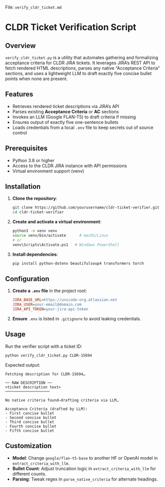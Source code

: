 File: `verify_cldr_ticket.md`

# CLDR Ticket Verification Script

## Overview

`verify_cldr_ticket.py` is a utility that automates gathering and formalizing acceptance criteria for CLDR JIRA tickets. It leverages JIRA’s REST API to fetch rendered HTML descriptions, parses any native “Acceptance Criteria” sections, and uses a lightweight LLM to draft exactly five concise bullet points when none are present.

## Features

- Retrieves rendered ticket descriptions via JIRA’s API
- Parses existing **Acceptance Criteria** or **AC** sections
- Invokes an LLM (Google FLAN-T5) to draft criteria if missing
- Ensures output of exactly five one-sentence bullets
- Loads credentials from a local `.env` file to keep secrets out of source control

## Prerequisites

- Python 3.8 or higher
- Access to the CLDR JIRA instance with API permissions
- Virtual environment support (venv)

## Installation

1. **Clone the repository**:
   ```bash
   git clone https://github.com/yourusername/cldr-ticket-verifier.git
   cd cldr-ticket-verifier
   ```

2. **Create and activate a virtual environment**:
   ```bash
   python3 -m venv venv
   source venv/bin/activate      # macOS/Linux
   # or
   venv\Scripts\Activate.ps1   # Windows PowerShell
   ```

3. **Install dependencies**:
   ```bash
   pip install python-dotenv beautifulsoup4 transformers torch
   ```

## Configuration

1. **Create a `.env` file** in the project root:
   ```ini
   JIRA_BASE_URL=https://unicode-org.atlassian.net
   JIRA_USER=your-email@domain.com
   JIRA_API_TOKEN=your-jira-api-token
   ```
2. **Ensure** `.env` is listed in `.gitignore` to avoid leaking credentials.

## Usage

Run the verifier script with a ticket ID:

```bash
python verify_cldr_ticket.py CLDR-15694
```

Expected output:

```
Fetching description for CLDR-15694…

── RAW DESCRIPTION ──
<ticket description text>
────────────────────

No native criteria found—drafting criteria via LLM…

Acceptance Criteria (drafted by LLM):
- First concise bullet
- Second concise bullet
- Third concise bullet
- Fourth concise bullet
- Fifth concise bullet
```

## Customization

- **Model**: Change `google/flan-t5-base` to another HF or OpenAI model in `extract_criteria_with_llm`.
- **Bullet Count**: Adjust truncation logic in `extract_criteria_with_llm` for different counts.
- **Parsing**: Tweak regex in `parse_native_criteria` for alternate headings.


